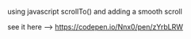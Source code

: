 using javascript scrollTo() and adding a smooth scroll

see it here --> https://codepen.io/Nnx0/pen/zYrbLRW
